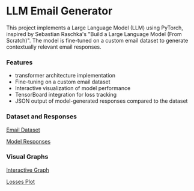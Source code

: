 # LLM Email Generator

This project implements a Large Language Model (LLM) using PyTorch, inspired by Sebastian Raschka's "Build a Large Language Model (From Scratch)". The model is fine-tuned on a custom email dataset to generate contextually relevant email responses.


### Features
-  transformer architecture implementation
- Fine-tuning on a custom email dataset
- Interactive visualization of model performance
- TensorBoard integration for loss tracking
- JSON output of model-generated responses compared to the dataset

### Dataset and Responses
[Email Dataset](https://github.com/jj9430/llm_project/blob/main/email_dataset.json)

[Model Responses](https://github.com/jj9430/llm_project/blob/main/model_responses.json)

### Visual Graphs
[Interactive Graph](https://jj9430.github.io/llm_project/interactive_loss_plot.html)

[Losses Plot](https://github.com/jj9430/llm_project/blob/main/losses_plot.pdf)




